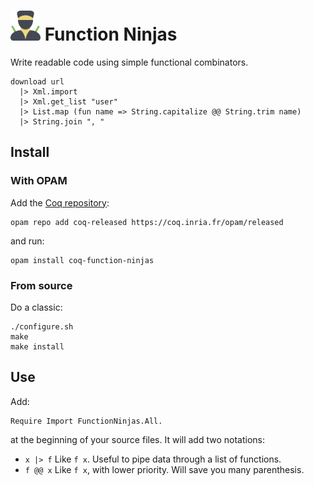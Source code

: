 # ![Logo](https://raw.githubusercontent.com/clarus/icons/master/ninja-48.png) Function Ninjas
Write readable code using simple functional combinators.

    download url
      |> Xml.import
      |> Xml.get_list "user"
      |> List.map (fun name => String.capitalize @@ String.trim name)
      |> String.join ", "

## Install
### With OPAM
Add the [Coq repository](coq.io/opam/):

    opam repo add coq-released https://coq.inria.fr/opam/released

and run:

    opam install coq-function-ninjas

### From source
Do a classic:

    ./configure.sh
    make
    make install

## Use
Add:

    Require Import FunctionNinjas.All.

at the beginning of your source files. It will add two notations:
* `x |> f` Like `f x`. Useful to pipe data through a list of functions.
* `f @@ x` Like `f x`, with lower priority. Will save you many parenthesis.
